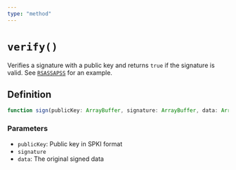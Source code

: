 ```yaml
---
type: "method"
---
```


# `verify()`

Verifies a signature with a public key and returns `true` if the signature is valid. See [`RSASSAPSS`](/reference/crypto/RSASSAPSS) for an example.

## Definition

```ts
function sign(publicKey: ArrayBuffer, signature: ArrayBuffer, data: ArrayBuffer): Promise<boolean>;
```

### Parameters

- `publicKey`: Public key in SPKI format
- `signature`
- `data`: The original signed data
